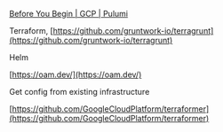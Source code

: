 [Before You Begin | GCP | Pulumi](https://www.pulumi.com/docs/get-started/gcp/begin/)

Terraform, [https://github.com/gruntwork-io/terragrunt](https://github.com/gruntwork-io/terragrunt)

Helm

[https://oam.dev/](https://oam.dev/)

Get config from existing infrastructure

[https://github.com/GoogleCloudPlatform/terraformer](https://github.com/GoogleCloudPlatform/terraformer)



